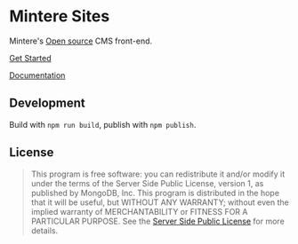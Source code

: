 # Mintere Sites

Mintere's [Open source](LICENSE) CMS front-end. 

[Get Started](https://docs.mintere.site/getting-started)

[Documentation](https://docs.mintere.site)

## Development 

Build with `npm run build`, publish with `npm publish`.

## License

> This program is free software: you can redistribute it and/or modify it under the terms of
> the Server Side Public License, version 1, as published by MongoDB, Inc. This program is 
> distributed in the hope that it will be useful, but WITHOUT ANY WARRANTY; without even the 
> implied warranty of MERCHANTABILITY or FITNESS FOR A PARTICULAR PURPOSE. See the [Server 
> Side Public License](LICENSE) for more details.
